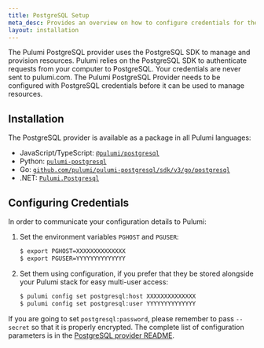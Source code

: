```yaml
---
title: PostgreSQL Setup
meta_desc: Provides an overview on how to configure credentials for the Pulumi PostgreSQL Provider.
layout: installation
---
```


The Pulumi PostgreSQL provider uses the PostgreSQL SDK to manage and provision resources.
Pulumi relies on the PostgreSQL SDK to authenticate requests from your computer to PostgreSQL. Your credentials are never sent
to pulumi.com.
The Pulumi PostgreSQL Provider needs to be configured with PostgreSQL credentials
before it can be used to manage resources.

## Installation

The PostgreSQL provider is available as a package in all Pulumi languages:

* JavaScript/TypeScript: [`@pulumi/postgresql`](https://www.npmjs.com/package/@pulumi/postgresql)
* Python: [`pulumi-postgresql`](https://pypi.org/project/pulumi-postgresql/)
* Go: [`github.com/pulumi/pulumi-postgresql/sdk/v3/go/postgresql`](https://github.com/pulumi/pulumi-postgresql)
* .NET: [`Pulumi.Postgresql`](https://www.nuget.org/packages/Pulumi.Postgresql)

## Configuring Credentials

In order to communicate your configuration details to Pulumi:

1. Set the environment variables `PGHOST` and `PGUSER`:

    ```bash
    $ export PGHOST=XXXXXXXXXXXXXX
    $ export PGUSER=YYYYYYYYYYYYYY
    ```

1. Set them using configuration, if you prefer that they be stored alongside your Pulumi stack for easy multi-user access:

    ```bash
    $ pulumi config set postgresql:host XXXXXXXXXXXXXX
    $ pulumi config set postgresql:user YYYYYYYYYYYYYY
    ```

If you are going to set `postgresql:password`, please remember to pass `--secret` so that it is properly encrypted. The complete list of
configuration parameters is in the [PostgreSQL provider README](https://github.com/pulumi/pulumi-postgresql/blob/master/README.md).
